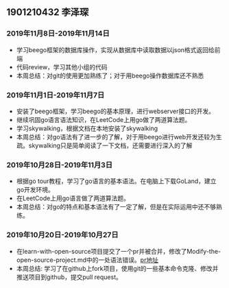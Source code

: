 ## 1901210432 李泽琛

### 2019年11月8日-2019年11月14日

* 学习beego框架的数据库操作，实现从数据库中读取数据以json格式返回给前端
* 代码review，学习其他小组的代码
* 本周总结：对git的使用更加熟练了；对于用beego操作数据库还不熟悉
### 2019年11月1日-2019年11月7日

* 安装了beego框架，学习beego的基本原理，进行webserver接口的开发。
* 继续巩固go语言语法知识，在LeetCode上用go做了两道算法题。
* 学习skywalking，根据文档在本地安装了skywalking
* 本周总结：对go语法有了进一步的了解，对于用beego进行web开发还较为生疏。skywalking只是简单阅读了一下文档，还需要进行深入的了解
### 2019年10月28日-2019年11月3日

* 根据go tour教程，学习了go语言的基本语法。在电脑上下载GoLand，建立go开发环境。
* 在LeetCode上用go语言做了两道算法题。
* 本周总结：对go的特点和基本语法有了一定了解，但是在实际运用中还不够熟练。
### 2019年10月20日-2019年10月27日

* 在learn-with-open-source项目提交了一个pr并被合并，修改了Modify-the-open-source-project.md中的一处语法错误。[pr地址](https://github.com/zhuangbiaowei/learn-with-open-source/pull/100)
* 本周总结: 学习了在github上fork项目，使用git的一些基本命令克隆、修改并推送项目到github，提交pull request。
 
